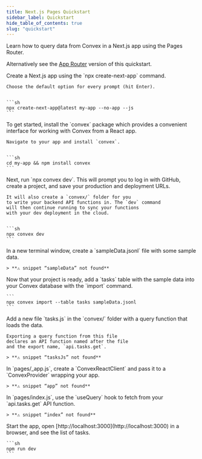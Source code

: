 ```yaml
---
title: Next.js Pages Quickstart
sidebar_label: Quickstart
hide_table_of_contents: true
slug: "quickstart"
---
```






Learn how to query data from Convex in a Next.js app using the Pages Router.

Alternatively see the [App Router](/quickstart/nextjs.mdx) version of this
quickstart.

<StepByStep>
  <Step title="Create a React app">
    Create a Next.js app using the `npx create-next-app` command.

    Choose the default option for every prompt (hit Enter).


    ```sh
    npx create-next-app@latest my-app --no-app --js
    ```

  </Step>
  <Step title="Install the Convex client and server library">
    To get started, install the `convex`
    package which provides a convenient interface for working
    with Convex from a React app.

    Navigate to your app and install `convex`.


    ```sh
    cd my-app && npm install convex
    ```

  </Step>
  <Step title="Set up a Convex dev deployment">
    Next, run `npx convex dev`. This
    will prompt you to log in with GitHub,
    create a project, and save your production and deployment URLs.

    It will also create a `convex/` folder for you
    to write your backend API functions in. The `dev` command
    will then continue running to sync your functions
    with your dev deployment in the cloud.


    ```sh
    npx convex dev
    ```

  </Step>

  <Step title="Create sample data for your database">
    In a new terminal window, create a `sampleData.jsonl`
    file with some sample data.

    > **⚠ snippet “sampleData” not found**

  </Step>

  <Step title="Add the sample data to your database">
    Now that your project is ready, add a `tasks` table
    with the sample data into your Convex database with
    the `import` command.

    ```
    npx convex import --table tasks sampleData.jsonl
    ```

  </Step>

  <Step title="Expose a database query">
    Add a new file `tasks.js` in the `convex/` folder
    with a query function that loads the data.

    Exporting a query function from this file
    declares an API function named after the file
    and the export name, `api.tasks.get`.

    > **⚠ snippet “tasksJs” not found**

  </Step>

  <Step title="Connect the app to your backend">
    In `pages/_app.js`, create a `ConvexReactClient` and pass it to a `ConvexProvider`
    wrapping your app.

    > **⚠ snippet “app” not found**

  </Step>

  <Step title="Display the data in your app">
    In `pages/index.js`, use the `useQuery` hook to fetch from your `api.tasks.get`
    API function.

    > **⚠ snippet “index” not found**

  </Step>

  <Step title="Start the app">
    Start the app, open [http://localhost:3000](http://localhost:3000) in a browser,
    and see the list of tasks.

    ```sh
    npm run dev
    ```

  </Step>

</StepByStep>

